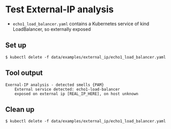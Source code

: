 # Test External-IP analysis

- `echo1_load_balancer.yaml` contains a Kubernetes service of kind LoadBalancer, so externally exposed

## Set up

```
$ kubectl delete -f data/examples/external_ip/echo1_load_balancer.yaml
```

## Tool output

```
Exernal-IP analysis - detected smells {PAM}
	External service detected: echo1-load-balancer
	exposed on external ip [REAL_IP_HERE], on host unknown
```

## Clean up

```
$ kubectl delete -f data/examples/external_ip/echo1_load_balancer.yaml
```
